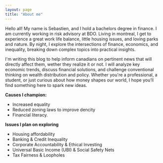 ```yaml
---
layout: page
title: "About me"
---
```

Hello all! My name is Sebastien, and I hold a bachelors degree in finance. I am currently working in risk advisory at BDO. Living in montreal, I get to experience a great work life balance, little housing issues, and loving parks and nature. By night, I explore the intersections of finance, economics, and inequality, breaking down complex topics into practical insights.

I'm writing this blog to help inform canadians on pertinent news that will directly affect them, wether they realize it or not. I will analyze key economic trends, discuss financial solutions, and challenge conventional thinking on wealth distribution and policy. Whether you're a professional, a student, or just curious about how money shapes our world, I hope you’ll find something here to spark new ideas.

**Causes I champion:**
- Increased equality
- Reduced zoning laws to improve dencity
- Financial literacy.

**Issues I plan on exploring**
- Housing affordability
- Banking & Credit Inequality
- Corporate Accountability & Ethical Investing
- Universal Basic Income (UBI) & Social Safety Nets
- Tax Fairness & Loopholes
